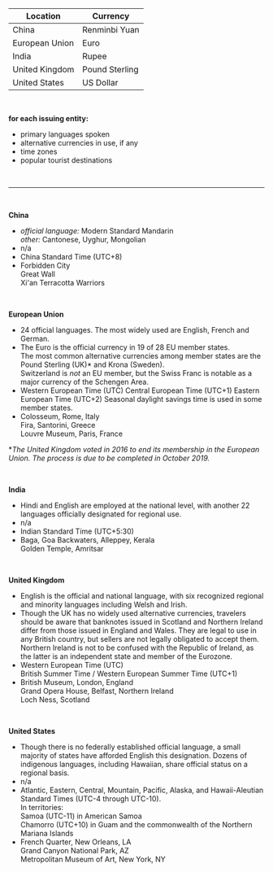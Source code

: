 **Location** | **Currency**  
-------------|-------------
China | Renminbi Yuan  
European Union | Euro  
India | Rupee  
United Kingdom | Pound Sterling  
United States | US Dollar  

<br>

**for each issuing entity:**  
* primary languages spoken  
* alternative currencies in use, if any  
* time zones  
* popular tourist destinations  
<br>

***
<br>

**China**  
* *official language:* Modern Standard Mandarin  
  *other:* Cantonese, Uyghur, Mongolian 
* n/a  
* China Standard Time (UTC+8)  
* Forbidden City  
  Great Wall  
  Xi'an Terracotta Warriors  

<br>

**European Union**  
* 24 official languages. The most widely used are English, French and German.  
* The Euro is the official currency in 19 of 28 EU member states.  
  The most common alternative currencies among member states are the Pound Sterling (UK)* and Krona (Sweden).  
  Switzerland is *not* an EU member, but the Swiss Franc is notable as a major currency of the Schengen Area.  
* Western European Time (UTC)
  Central European Time (UTC+1)
  Eastern European Time (UTC+2)
  Seasonal daylight savings time is used in some member states.  
* Colosseum, Rome, Italy  
  Fira, Santorini, Greece  
  Louvre Museum, Paris, France


**The United Kingdom voted in 2016 to end its membership in the European Union. The process is due to be completed in October 2019.*  

<br>  

**India**  
* Hindi and English are employed at the national level, with another 22 languages officially designated for regional use.  
* n/a 
* Indian Standard Time (UTC+5:30)  
* Baga, Goa
  Backwaters, Alleppey, Kerala  
  Golden Temple, Amritsar  
  
<br> 

**United Kingdom**  
* English is the official and national language, with six recognized regional and minority languages including Welsh and Irish.
* Though the UK has no widely used alternative currencies, travelers should be aware that banknotes issued in Scotland and Northern Ireland differ from those issued in England and Wales. They are legal to use in any British country, but sellers are not legally obligated to accept them.  
  Northern Ireland is not to be confused with the Republic of Ireland, as the latter is an independent state and member of the Eurozone.
* Western European Time (UTC)  
  British Summer Time / Western European Summer Time (UTC+1)
* British Museum, London, England  
  Grand Opera House, Belfast, Northern Ireland  
  Loch Ness, Scotland

<br>

**United States** 
* Though there is no federally established official language, a small majority of states have afforded English this designation. Dozens of indigenous languages, including Hawaiian, share official status on a regional basis.
* n/a  
* Atlantic, Eastern, Central, Mountain, Pacific, Alaska, and Hawaii-Aleutian Standard Times (UTC-4 through UTC-10).  
  In territories:  
  Samoa (UTC-11) in American Samoa  
  Chamorro (UTC+10) in Guam and the commonwealth of the Northern Mariana Islands  
* French Quarter, New Orleans, LA  
  Grand Canyon National Park, AZ  
  Metropolitan Museum of Art, New York, NY
